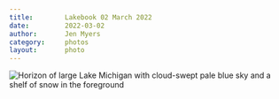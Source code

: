 ```yaml
---
title:        Lakebook 02 March 2022
date:         2022-03-02
author:       Jen Myers
category:     photos
layout:       photo
---
```


<div><img alt="Horizon of large Lake Michigan with cloud-swept pale blue sky and a shelf of snow in the foreground" src="{{ site.baseurl }}/images/photos/2022-03-02.jpg" /></div>

